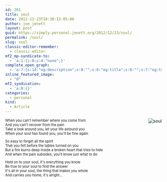 ```yaml
---
id: 201
title: soul
date: 2012-12-23T10:30:12-05:00
author: joe jenett
layout: post
guid: https://simply.personal.jenett.org/2012/12/23/soul/
permalink: /soul/
slug: soul
classic-editor-remember:
  - classic-editor
mf2_mp-syndicate-to:
  - 'a:1:{i:0;s:4:"none";}'
complete_open_graph:
  - 'a:7:{s:14:"og:description";s:0:"";s:8:"og:title";s:0:"";s:7:"og:type";s:0:"";s:12:"twitter:card";s:7:"summary";s:15:"twitter:creator";s:0:"";s:19:"twitter:description";s:0:"";s:8:"og:image";s:0:"";}'
inline_featured_image:
  - "0"
mf2_syndication:
  - 'a:0:{}'
categories:
  - personal
kind:
  - Article
---
```

<div style="font-size:1em;">
<img style="position: relative; float: right; border: none;" src="https://jenett.org/simply.personal/images/soul.jpg" alt="soul" />
<p style="font-size:.8em;">When you can't remember where you come from<br />
And you can't recover from the pain<br />
Take a look around you, let your life astound you<br />
When your soul has found you, you'll be fine again
</p>
<p style="font-size:.8em;">
So easy to forget all the spirit<br />
That you felt before the tables turned on you<br />
But a fire burns deep inside a broken heart that tries to hide<br />
And when the pain subsides, you'll know just what to do
</p>
<p style="font-size:.8em;">
Hold on to your soul, it's everything you know<br />
Be true to your soul to find the answer<br />
It's all in your soul, the thing that makes you whole<br />
And carries you home, it's alright...
</p>
</div>